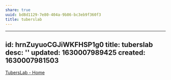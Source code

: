 ```yaml
---
share: true
uuid: bd8d1129-7e80-404a-9b86-bc3eb9f360f3
title: tuberslab
---
```

---
id: hrnZuyuoCGJiWKFHSP1g0
title: tuberslab
desc: ''
updated: 1630007989425
created: 1630007981503
---

[TubersLab - Home](https://www.tuberslab.com/)